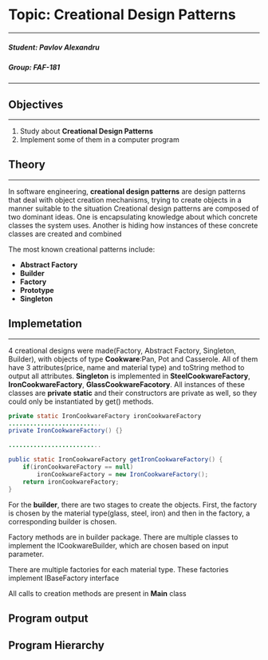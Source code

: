 # Topic: Creational Design Patterns
****
##### Student: Pavlov Alexandru
##### Group: FAF-181
****
## Objectives
****
1. Study about **Creational Design Patterns**
2. Implement some of them in a computer program
## Theory
****
In software engineering, **creational design patterns** are design patterns that deal with object creation mechanisms, trying to create objects in a manner suitable to the situation
Creational design patterns are composed of two dominant ideas. One is encapsulating knowledge about which concrete classes the system uses. Another is hiding how instances of these concrete classes are created and combined

The most known creational patterns include:
 * **Abstract Factory**
 * **Builder**
 * **Factory**
 * **Prototype**
 * **Singleton**

## Implemetation
****
4 creational designs were made(Factory, Abstract Factory, Singleton, Builder), with objects of type **Cookware**:Pan, Pot and Casserole. All of them have 3 attributes(price, name and material type) and toString method to output all attributes.
**Singleton** is implemented in **SteelCookwareFactory**, **IronCookwareFactory**, **GlassCookwareFacotory**. All instances of these classes are **private static** and their constructors are private as well, so they could only be instantiated by get() methods.
```java
private static IronCookwareFactory ironCookwareFactory
..........................
private IronCookwareFactory() {}

..........................

public static IronCookwareFactory getIronCookwareFactory() {
    if(ironCookwareFactory == null)
        ironCookwareFactory = new IronCookwareFactory();
    return ironCookwareFactory;
}
```
For the **builder**, there are two stages to create the objects. First, the factory is chosen by the material type(glass, steel, iron) and then in the factory, a corresponding builder is chosen.

Factory methods are in builder package. There are multiple classes to implement the ICookwareBuilder, which are chosen based on input parameter.

There are multiple factories for each material type. These factories implement IBaseFactory interface

All calls to creation methods are present in **Main** class

## Program output


## Program Hierarchy
